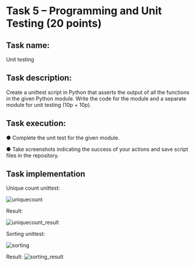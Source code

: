 # Task 5 – Programming and Unit Testing (20 points)

## Task name:
Unit testing

## Task description:
Create a unittest script in Python that asserts the output of all the functions in the given Python module. Write the code for the module and
a separate module for unit testing (10p + 10p).

## Task execution:
● Complete the unit test for the given module.

● Take screenshots indicating the success of your actions and save script files in the repository.

## Task implementation
Unique count unittest:

![uniquecount](https://user-images.githubusercontent.com/58246129/205458739-605cf442-04ce-40af-815b-c09a3c027c25.png)


Result:

![uniquecount_result](https://user-images.githubusercontent.com/58246129/205458742-6b67d65c-78fc-424a-a7c9-aa99da077032.png)



Sorting unittest:

![sorting](https://user-images.githubusercontent.com/58246129/205458746-b8517bee-1133-4d89-a153-b070ab3a29d7.png)


Result: 
![sorting_result](https://user-images.githubusercontent.com/58246129/205458756-33ef1045-63e6-4ee5-b9b9-50ddf44dd126.png)







